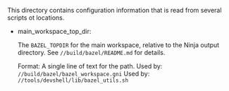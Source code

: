 This directory contains configuration information that is read from several
scripts ot locations.

- main_workspace_top_dir:

  The `BAZEL_TOPDIR` for the main workspace, relative to the Ninja output
  directory. See `//build/bazel/README.md` for details.

  Format:  A single line of text for the path.
  Used by: `//build/bazel/bazel_workspace.gni`
  Used by: `//tools/devshell/lib/bazel_utils.sh`

